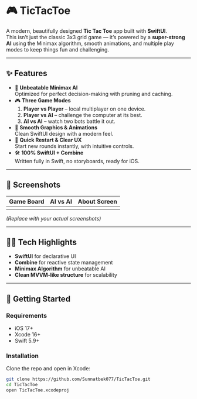 # 🎮 TicTacToe  

A modern, beautifully designed **Tic Tac Toe** app built with **SwiftUI**.  
This isn’t just the classic 3x3 grid game — it’s powered by a **super-strong AI** using the Minimax algorithm, smooth animations, and multiple play modes to keep things fun and challenging.  

---

## ✨ Features  

- 🧠 **Unbeatable Minimax AI**  
  Optimized for perfect decision-making with pruning and caching.  
- 🎮 **Three Game Modes**  
  1. **Player vs Player** – local multiplayer on one device.  
  2. **Player vs AI** – challenge the computer at its best.  
  3. **AI vs AI** – watch two bots battle it out.  
- 🎨 **Smooth Graphics & Animations**  
  Clean SwiftUI design with a modern feel.  
- 🔄 **Quick Restart & Clear UX**  
  Start new rounds instantly, with intuitive controls.  
- 🛠 **100% SwiftUI + Combine**  
  Written fully in Swift, no storyboards, ready for iOS.  

---

## 📸 Screenshots  

| Game Board | AI vs AI | About Screen |
|------------|----------|--------------|
|  |  |  |

*(Replace with your actual screenshots)*  

---

## 🧑‍💻 Tech Highlights  

- **SwiftUI** for declarative UI  
- **Combine** for reactive state management  
- **Minimax Algorithm** for unbeatable AI  
- **Clean MVVM-like structure** for scalability  

---

## 🚀 Getting Started  

### Requirements  
- iOS 17+  
- Xcode 16+  
- Swift 5.9+  

### Installation  
Clone the repo and open in Xcode:  

```bash
git clone https://github.com/Sunnatbek077/TicTacToe.git
cd TicTacToe
open TicTacToe.xcodeproj
